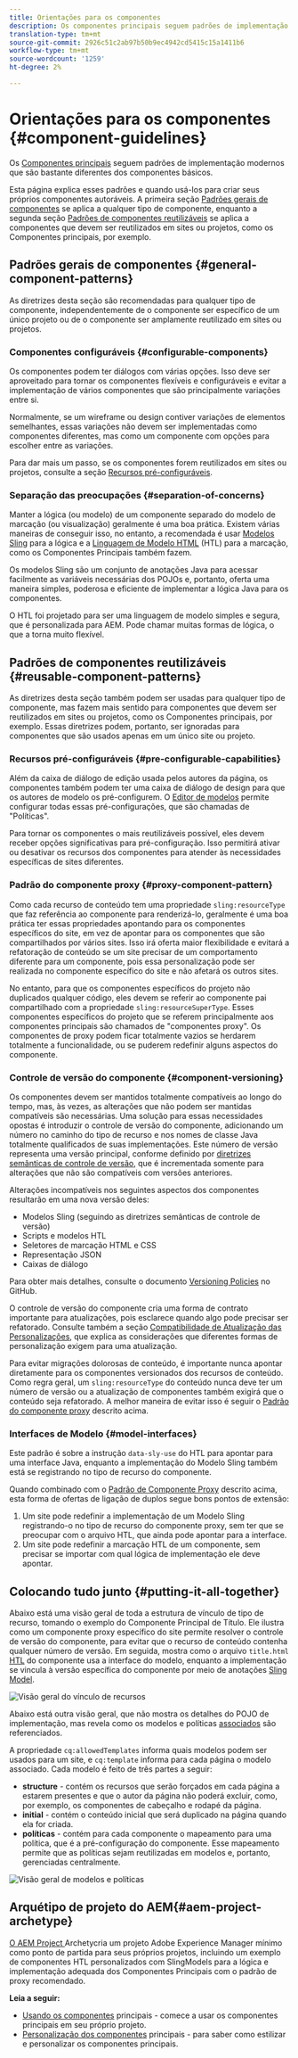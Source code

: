 ```yaml
---
title: Orientações para os componentes
description: Os componentes principais seguem padrões de implementação modernos que são bem diferentes dos componentes básicos.
translation-type: tm+mt
source-git-commit: 2926c51c2ab97b50b9ec4942cd5415c15a1411b6
workflow-type: tm+mt
source-wordcount: '1259'
ht-degree: 2%

---
```



# Orientações para os componentes {#component-guidelines}

Os [Componentes principais](overview.md) seguem padrões de implementação modernos que são bastante diferentes dos componentes básicos.

Esta página explica esses padrões e quando usá-los para criar seus próprios componentes autoráveis. A primeira seção [Padrões gerais de componentes](#general-component-patterns) se aplica a qualquer tipo de componente, enquanto a segunda seção [Padrões de componentes reutilizáveis](#reusable-component-patterns) se aplica a componentes que devem ser reutilizados em sites ou projetos, como os Componentes principais, por exemplo.

## Padrões gerais de componentes {#general-component-patterns}

As diretrizes desta seção são recomendadas para qualquer tipo de componente, independentemente de o componente ser específico de um único projeto ou de o componente ser amplamente reutilizado em sites ou projetos.

### Componentes configuráveis {#configurable-components}

Os componentes podem ter diálogos com várias opções. Isso deve ser aproveitado para tornar os componentes flexíveis e configuráveis e evitar a implementação de vários componentes que são principalmente variações entre si.

Normalmente, se um wireframe ou design contiver variações de elementos semelhantes, essas variações não devem ser implementadas como componentes diferentes, mas como um componente com opções para escolher entre as variações.

Para dar mais um passo, se os componentes forem reutilizados em sites ou projetos, consulte a seção [Recursos pré-configuráveis](#pre-configurable-capabilities).

### Separação das preocupações {#separation-of-concerns}

Manter a lógica (ou modelo) de um componente separado do modelo de marcação (ou visualização) geralmente é uma boa prática. Existem várias maneiras de conseguir isso, no entanto, a recomendada é usar [Modelos Sling](https://sling.apache.org/documentation/bundles/models.html) para a lógica e a [Linguagem de Modelo HTML](https://docs.adobe.com/content/help/pt-BR/experience-manager-htl/using/overview.html) (HTL) para a marcação, como os Componentes Principais também fazem.

Os modelos Sling são um conjunto de anotações Java para acessar facilmente as variáveis necessárias dos POJOs e, portanto, oferta uma maneira simples, poderosa e eficiente de implementar a lógica Java para os componentes.

O HTL foi projetado para ser uma linguagem de modelo simples e segura, que é personalizada para AEM. Pode chamar muitas formas de lógica, o que a torna muito flexível.

## Padrões de componentes reutilizáveis {#reusable-component-patterns}

As diretrizes desta seção também podem ser usadas para qualquer tipo de componente, mas fazem mais sentido para componentes que devem ser reutilizados em sites ou projetos, como os Componentes principais, por exemplo. Essas diretrizes podem, portanto, ser ignoradas para componentes que são usados apenas em um único site ou projeto.

### Recursos pré-configuráveis {#pre-configurable-capabilities}

Além da caixa de diálogo de edição usada pelos autores da página, os componentes também podem ter uma caixa de diálogo de design para que os autores de modelo os pré-configurem. O [Editor de modelos](https://docs.adobe.com/content/help/en/experience-manager-cloud-service/sites/authoring/features/templates.html) permite configurar todas essas pré-configurações, que são chamadas de &quot;Políticas&quot;.

Para tornar os componentes o mais reutilizáveis possível, eles devem receber opções significativas para pré-configuração. Isso permitirá ativar ou desativar os recursos dos componentes para atender às necessidades específicas de sites diferentes.

### Padrão do componente proxy {#proxy-component-pattern}

Como cada recurso de conteúdo tem uma propriedade `sling:resourceType` que faz referência ao componente para renderizá-lo, geralmente é uma boa prática ter essas propriedades apontando para os componentes específicos do site, em vez de apontar para os componentes que são compartilhados por vários sites. Isso irá oferta maior flexibilidade e evitará a refatoração de conteúdo se um site precisar de um comportamento diferente para um componente, pois essa personalização pode ser realizada no componente específico do site e não afetará os outros sites.

No entanto, para que os componentes específicos do projeto não duplicados qualquer código, eles devem se referir ao componente pai compartilhado com a propriedade `sling:resourceSuperType`. Esses componentes específicos do projeto que se referem principalmente aos componentes principais são chamados de &quot;componentes proxy&quot;. Os componentes de proxy podem ficar totalmente vazios se herdarem totalmente a funcionalidade, ou se puderem redefinir alguns aspectos do componente.

### Controle de versão do componente {#component-versioning}

Os componentes devem ser mantidos totalmente compatíveis ao longo do tempo, mas, às vezes, as alterações que não podem ser mantidas compatíveis são necessárias. Uma solução para essas necessidades opostas é introduzir o controle de versão do componente, adicionando um número no caminho do tipo de recurso e nos nomes de classe Java totalmente qualificados de suas implementações. Este número de versão representa uma versão principal, conforme definido por [diretrizes semânticas de controle de versão](https://semver.org/), que é incrementada somente para alterações que não são compatíveis com versões anteriores.

Alterações incompatíveis nos seguintes aspectos dos componentes resultarão em uma nova versão deles:

* Modelos Sling (seguindo as diretrizes semânticas de controle de versão)
* Scripts e modelos HTL
* Seletores de marcação HTML e CSS
* Representação JSON
* Caixas de diálogo

Para obter mais detalhes, consulte o documento [Versioning Policies](https://github.com/adobe/aem-core-wcm-components/wiki/Versioning-Policies) no GitHub.

O controle de versão do componente cria uma forma de contrato importante para atualizações, pois esclarece quando algo pode precisar ser refatorado. Consulte também a seção [Compatibilidade de Atualização das Personalizações](customizing.md#upgrade-compatibility-of-customizations), que explica as considerações que diferentes formas de personalização exigem para uma atualização.

Para evitar migrações dolorosas de conteúdo, é importante nunca apontar diretamente para os componentes versionados dos recursos de conteúdo. Como regra geral, um `sling:resourceType` do conteúdo nunca deve ter um número de versão ou a atualização de componentes também exigirá que o conteúdo seja refatorado. A melhor maneira de evitar isso é seguir o [Padrão do componente proxy](#proxy-component-pattern) descrito acima.

### Interfaces de Modelo {#model-interfaces}

Este padrão é sobre a instrução `data-sly-use` do HTL para apontar para uma interface Java, enquanto a implementação do Modelo Sling também está se registrando no tipo de recurso do componente.

Quando combinado com o [Padrão de Componente Proxy](#proxy-component-pattern) descrito acima, esta forma de ofertas de ligação de duplos segue bons pontos de extensão:

1. Um site pode redefinir a implementação de um Modelo Sling registrando-o no tipo de recurso do componente proxy, sem ter que se preocupar com o arquivo HTL, que ainda pode apontar para a interface.
1. Um site pode redefinir a marcação HTL de um componente, sem precisar se importar com qual lógica de implementação ele deve apontar.

## Colocando tudo junto {#putting-it-all-together}

Abaixo está uma visão geral de toda a estrutura de vínculo de tipo de recurso, tomando o exemplo do Componente Principal de Título. Ele ilustra como um componente proxy específico do site permite resolver o controle de versão do componente, para evitar que o recurso de conteúdo contenha qualquer número de versão. Em seguida, mostra como o arquivo `title.html` [HTL](https://docs.adobe.com/content/help/en/experience-manager-htl/using/overview.html) do componente usa a interface do modelo, enquanto a implementação se vincula à versão específica do componente por meio de anotações [Sling Model](https://sling.apache.org/documentation/bundles/models.html).

![Visão geral do vínculo de recursos](/help/assets/chlimage_1-32.png)

Abaixo está outra visão geral, que não mostra os detalhes do POJO de implementação, mas revela como os modelos e políticas [associados](https://docs.adobe.com/content/help/en/experience-manager-cloud-service/implementing/components-templates/templates.html) são referenciados.

A propriedade `cq:allowedTemplates` informa quais modelos podem ser usados para um site, e `cq:template` informa para cada página o modelo associado. Cada modelo é feito de três partes a seguir:

* **structure**  - contém os recursos que serão forçados em cada página a estarem presentes e que o autor da página não poderá excluir, como, por exemplo, os componentes de cabeçalho e rodapé da página.
* **initial**  - contém o conteúdo inicial que será duplicado na página quando ela for criada.
* **políticas**  - contém para cada componente o mapeamento para uma política, que é a pré-configuração do componente. Esse mapeamento permite que as políticas sejam reutilizadas em modelos e, portanto, gerenciadas centralmente.

![Visão geral de modelos e políticas](/help/assets/screen_shot_2018-12-07at093102.png)

## Arquétipo de projeto do AEM{#aem-project-archetype}

[O AEM Project ](/help/developing/archetype/overview.md) Archetycria um projeto Adobe Experience Manager mínimo como ponto de partida para seus próprios projetos, incluindo um exemplo de componentes HTL personalizados com SlingModels para a lógica e implementação adequada dos Componentes Principais com o padrão de proxy recomendado.

**Leia a seguir:**

* [Usando os componentes](/help/get-started/using.md)  principais - comece a usar os componentes principais em seu próprio projeto.
* [Personalização dos componentes](customizing.md)  principais - para saber como estilizar e personalizar os componentes principais.
